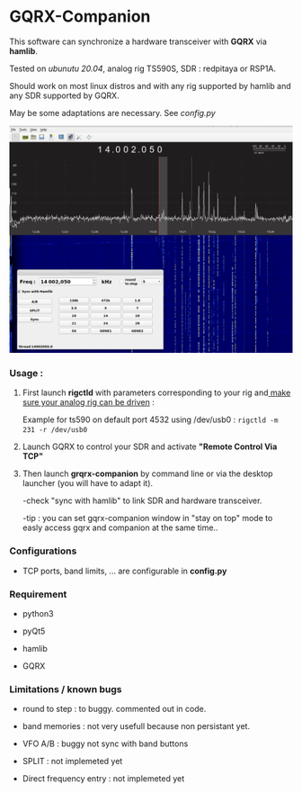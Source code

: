 # GQRX-Companion

This software can synchronize a hardware transceiver with **GQRX** via **hamlib**.

Tested on *ubunutu 20.04*, analog rig TS590S, SDR : redpitaya or RSP1A.

Should work on most linux distros and with any rig supported by hamlib and any SDR supported by GQRX.

May be some adaptations are necessary. See *config.py*


![screen shot of GQRX companion](./screen.png)

### Usage :
  

 1. First launch **rigctld** with parameters corresponding to your rig and<u> make sure your analog rig can be driven</u> :

    Example for ts590 on default port 4532 using /dev/usb0 :  `rigctld -m 231 -r /dev/usb0`

 2. Launch GQRX to control your SDR and activate  **"Remote Control Via TCP"** 
 
 3. Then launch **grqrx-companion** by command line or via the desktop launcher (you will have to adapt it).
 
    -check "sync with hamlib" to link SDR and hardware transceiver.

    -tip : you can set gqrx-companion window in "stay on top" mode to easly access gqrx and companion at the same time..

### Configurations
   * TCP ports, band limits, ... are configurable in **config.py**
   
### Requirement 

   * python3

   * pyQt5

   * hamlib

   * GQRX

### Limitations / known bugs

   * round to step : to buggy. commented out in code.
   
   * band memories : not very usefull because non persistant yet.

   * VFO A/B : buggy not sync with band buttons

   * SPLIT : not implemeted yet

   * Direct frequency entry : not implemeted yet

